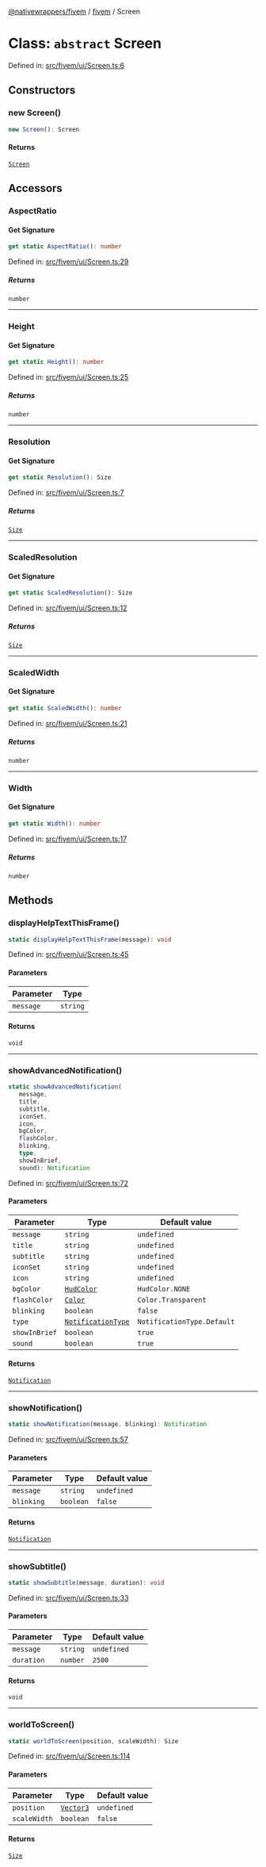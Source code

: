 [@nativewrappers/fivem](../../README.md) / [fivem](../README.md) / Screen

# Class: `abstract` Screen

Defined in: [src/fivem/ui/Screen.ts:6](https://github.com/nativewrappers/nativewrappers/blob/4bf6e80cad9d1396d4cdc3ea16cf4f39993ed50e/src/fivem/ui/Screen.ts#L6)

## Constructors

### new Screen()

```ts
new Screen(): Screen
```

#### Returns

[`Screen`](Screen.md)

## Accessors

### AspectRatio

#### Get Signature

```ts
get static AspectRatio(): number
```

Defined in: [src/fivem/ui/Screen.ts:29](https://github.com/nativewrappers/nativewrappers/blob/4bf6e80cad9d1396d4cdc3ea16cf4f39993ed50e/src/fivem/ui/Screen.ts#L29)

##### Returns

`number`

***

### Height

#### Get Signature

```ts
get static Height(): number
```

Defined in: [src/fivem/ui/Screen.ts:25](https://github.com/nativewrappers/nativewrappers/blob/4bf6e80cad9d1396d4cdc3ea16cf4f39993ed50e/src/fivem/ui/Screen.ts#L25)

##### Returns

`number`

***

### Resolution

#### Get Signature

```ts
get static Resolution(): Size
```

Defined in: [src/fivem/ui/Screen.ts:7](https://github.com/nativewrappers/nativewrappers/blob/4bf6e80cad9d1396d4cdc3ea16cf4f39993ed50e/src/fivem/ui/Screen.ts#L7)

##### Returns

[`Size`](Size.md)

***

### ScaledResolution

#### Get Signature

```ts
get static ScaledResolution(): Size
```

Defined in: [src/fivem/ui/Screen.ts:12](https://github.com/nativewrappers/nativewrappers/blob/4bf6e80cad9d1396d4cdc3ea16cf4f39993ed50e/src/fivem/ui/Screen.ts#L12)

##### Returns

[`Size`](Size.md)

***

### ScaledWidth

#### Get Signature

```ts
get static ScaledWidth(): number
```

Defined in: [src/fivem/ui/Screen.ts:21](https://github.com/nativewrappers/nativewrappers/blob/4bf6e80cad9d1396d4cdc3ea16cf4f39993ed50e/src/fivem/ui/Screen.ts#L21)

##### Returns

`number`

***

### Width

#### Get Signature

```ts
get static Width(): number
```

Defined in: [src/fivem/ui/Screen.ts:17](https://github.com/nativewrappers/nativewrappers/blob/4bf6e80cad9d1396d4cdc3ea16cf4f39993ed50e/src/fivem/ui/Screen.ts#L17)

##### Returns

`number`

## Methods

### displayHelpTextThisFrame()

```ts
static displayHelpTextThisFrame(message): void
```

Defined in: [src/fivem/ui/Screen.ts:45](https://github.com/nativewrappers/nativewrappers/blob/4bf6e80cad9d1396d4cdc3ea16cf4f39993ed50e/src/fivem/ui/Screen.ts#L45)

#### Parameters

| Parameter | Type |
| ------ | ------ |
| `message` | `string` |

#### Returns

`void`

***

### showAdvancedNotification()

```ts
static showAdvancedNotification(
   message, 
   title, 
   subtitle, 
   iconSet, 
   icon, 
   bgColor, 
   flashColor, 
   blinking, 
   type, 
   showInBrief, 
   sound): Notification
```

Defined in: [src/fivem/ui/Screen.ts:72](https://github.com/nativewrappers/nativewrappers/blob/4bf6e80cad9d1396d4cdc3ea16cf4f39993ed50e/src/fivem/ui/Screen.ts#L72)

#### Parameters

| Parameter | Type | Default value |
| ------ | ------ | ------ |
| `message` | `string` | `undefined` |
| `title` | `string` | `undefined` |
| `subtitle` | `string` | `undefined` |
| `iconSet` | `string` | `undefined` |
| `icon` | `string` | `undefined` |
| `bgColor` | [`HudColor`](../enumerations/HudColor.md) | `HudColor.NONE` |
| `flashColor` | [`Color`](Color.md) | `Color.Transparent` |
| `blinking` | `boolean` | `false` |
| `type` | [`NotificationType`](../enumerations/NotificationType.md) | `NotificationType.Default` |
| `showInBrief` | `boolean` | `true` |
| `sound` | `boolean` | `true` |

#### Returns

[`Notification`](Notification.md)

***

### showNotification()

```ts
static showNotification(message, blinking): Notification
```

Defined in: [src/fivem/ui/Screen.ts:57](https://github.com/nativewrappers/nativewrappers/blob/4bf6e80cad9d1396d4cdc3ea16cf4f39993ed50e/src/fivem/ui/Screen.ts#L57)

#### Parameters

| Parameter | Type | Default value |
| ------ | ------ | ------ |
| `message` | `string` | `undefined` |
| `blinking` | `boolean` | `false` |

#### Returns

[`Notification`](Notification.md)

***

### showSubtitle()

```ts
static showSubtitle(message, duration): void
```

Defined in: [src/fivem/ui/Screen.ts:33](https://github.com/nativewrappers/nativewrappers/blob/4bf6e80cad9d1396d4cdc3ea16cf4f39993ed50e/src/fivem/ui/Screen.ts#L33)

#### Parameters

| Parameter | Type | Default value |
| ------ | ------ | ------ |
| `message` | `string` | `undefined` |
| `duration` | `number` | `2500` |

#### Returns

`void`

***

### worldToScreen()

```ts
static worldToScreen(position, scaleWidth): Size
```

Defined in: [src/fivem/ui/Screen.ts:114](https://github.com/nativewrappers/nativewrappers/blob/4bf6e80cad9d1396d4cdc3ea16cf4f39993ed50e/src/fivem/ui/Screen.ts#L114)

#### Parameters

| Parameter | Type | Default value |
| ------ | ------ | ------ |
| `position` | [`Vector3`](Vector3.md) | `undefined` |
| `scaleWidth` | `boolean` | `false` |

#### Returns

[`Size`](Size.md)
